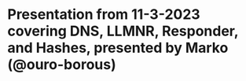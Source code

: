 # Presentation from 11-3-2023 covering DNS, LLMNR, Responder, and Hashes, presented by Marko (@ouro-borous)
